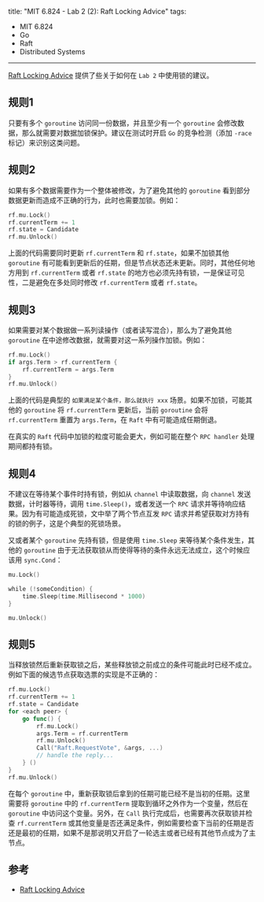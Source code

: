 title: "MIT 6.824 - Lab 2 (2): Raft Locking Advice"
tags:
- MIT 6.824
- Go
- Raft
- Distributed Systems
---

[Raft Locking Advice](https://pdos.csail.mit.edu/6.824/labs/raft-locking.txt) 提供了些关于如何在 `Lab 2` 中使用锁的建议。

## 规则1
只要有多个 `goroutine` 访问同一份数据，并且至少有一个 `goroutine` 会修改数据，那么就需要对数据加锁保护。建议在测试时开启 `Go` 的竞争检测（添加 `-race` 标记）来识别这类问题。

## 规则2
如果有多个数据需要作为一个整体被修改，为了避免其他的 `goroutine` 看到部分数据更新而造成不正确的行为，此时也需要加锁。例如：

```go
rf.mu.Lock()
rf.currentTerm += 1
rf.state = Candidate
rf.mu.Unlock()
```

上面的代码需要同时更新 `rf.currentTerm` 和 `rf.state`，如果不加锁其他 `goroutine` 有可能看到更新后的任期，但是节点状态还未更新。同时，其他任何地方用到 `rf.currentTerm` 或者 `rf.state` 的地方也必须先持有锁，一是保证可见性，二是避免在多处同时修改 `rf.currentTerm` 或者 `rf.state`。

## 规则3
如果需要对某个数据做一系列读操作（或者读写混合），那么为了避免其他 `goroutine` 在中途修改数据，就需要对这一系列操作加锁。例如：

```go
rf.mu.Lock()
if args.Term > rf.currentTerm {
    rf.currentTerm = args.Term
}
rf.mu.Unlock()
```

上面的代码是典型的 `如果满足某个条件，那么就执行 xxx` 场景。如果不加锁，可能其他的 `goroutine` 将 `rf.currentTerm` 更新后，当前 `goroutine` 会将 `rf.currentTerm` 重置为 `args.Term`，在 `Raft` 中有可能造成任期倒退。

在真实的 `Raft` 代码中加锁的粒度可能会更大，例如可能在整个 `RPC handler` 处理期间都持有锁。

## 规则4
不建议在等待某个事件时持有锁，例如从 `channel` 中读取数据，向 `channel` 发送数据，计时器等待，调用 `time.Sleep()`，或者发送一个 `RPC` 请求并等待响应结果。因为有可能造成死锁，文中举了两个节点互发 `RPC` 请求并希望获取对方持有的锁的例子，这是个典型的死锁场景。

又或者某个 `goroutine` 先持有锁，但是使用 `time.Sleep` 来等待某个条件发生，其他的 `goroutine` 由于无法获取锁从而使得等待的条件永远无法成立，这个时候应该用 `sync.Cond`：

```go
mu.Lock()

while (!someCondition) {
    time.Sleep(time.Millisecond * 1000)
}

mu.Unlock()
```

## 规则5
当释放锁然后重新获取锁之后，某些释放锁之前成立的条件可能此时已经不成立。例如下面的候选节点获取选票的实现是不正确的：

```go
rf.mu.Lock()
rf.currentTerm += 1
rf.state = Candidate
for <each peer> {
    go func() {
        rf.mu.Lock()
        args.Term = rf.currentTerm
        rf.mu.Unlock()
        Call("Raft.RequestVote", &args, ...)
        // handle the reply...
    } ()
}
rf.mu.Unlock()
```

在每个 `goroutine` 中，重新获取锁后拿到的任期可能已经不是当初的任期。这里需要将 `goroutine` 中的 `rf.currentTerm` 提取到循环之外作为一个变量，然后在 `goroutine` 中访问这个变量。另外，在 `Call` 执行完成后，也需要再次获取锁并检查 `rf.currentTerm` 或其他变量是否还满足条件，例如需要检查下当前的任期是否还是最初的任期，如果不是那说明又开启了一轮选主或者已经有其他节点成为了主节点。

## 参考

* [Raft Locking Advice](https://pdos.csail.mit.edu/6.824/labs/raft-locking.txt)